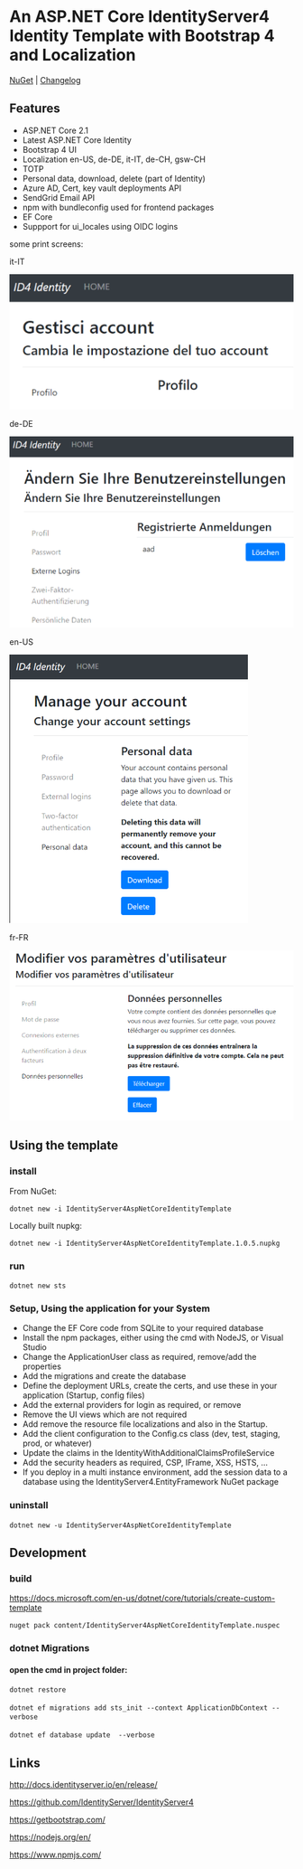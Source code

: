 # An ASP.NET Core IdentityServer4 Identity Template with Bootstrap 4 and Localization

[NuGet](https://www.nuget.org/packages/IdentityServer4AspNetCoreIdentityTemplate/) | [Changelog](https://github.com/damienbod/IdentityServer4AspNetCoreIdentityTemplate/blob/master/Changelog.md) 

## Features

- ASP.NET Core 2.1
- Latest ASP.NET Core Identity
- Bootstrap 4 UI
- Localization en-US, de-DE, it-IT, de-CH, gsw-CH
- TOTP
- Personal data, download, delete (part of Identity)
- Azure AD, Cert, key vault deployments API
- SendGrid Email API
- npm with bundleconfig used for frontend packages
- EF Core 
- Suppport for ui_locales using OIDC logins

some print screens:

it-IT

<img src="it-IT_template.png" alt=""  />

de-DE

<img src="de-DE_template.png" alt="" />

en-US

<img src="en-US_template.png" alt=""  />

fr-FR

<img src="fr-FR_template.png" alt=""  />

## Using the template

### install

From NuGet:

```
dotnet new -i IdentityServer4AspNetCoreIdentityTemplate
```

Locally built nupkg:


```
dotnet new -i IdentityServer4AspNetCoreIdentityTemplate.1.0.5.nupkg
```

### run 

```
dotnet new sts
```

### Setup, Using the application for your System

- Change the EF Core code from SQLite to your required database
- Install the npm packages, either using the cmd with NodeJS, or Visual Studio 
- Change the ApplicationUser class as required, remove/add the properties
- Add the migrations and create the database
- Define the deployment URLs, create the certs, and use these in your application (Startup, config files)
- Add the external providers for login as required, or remove
- Remove the UI views which are not required
- Add remove the resource file localizations and also in the Startup.
- Add the client configuration to the Config.cs class (dev, test, staging, prod, or whatever)
- Update the claims in the IdentityWithAdditionalClaimsProfileService
- Add the security headers as required, CSP, IFrame, XSS, HSTS, ...
- If you deploy in a multi instance environment, add the session data to a database using the IdentityServer4.EntityFramework NuGet package

### uninstall

```
dotnet new -u IdentityServer4AspNetCoreIdentityTemplate
```

## Development

### build

https://docs.microsoft.com/en-us/dotnet/core/tutorials/create-custom-template

```
nuget pack content/IdentityServer4AspNetCoreIdentityTemplate.nuspec
```

### dotnet Migrations

#### open the cmd in project folder:

```
dotnet restore

dotnet ef migrations add sts_init --context ApplicationDbContext --verbose

dotnet ef database update  --verbose
```

## Links

http://docs.identityserver.io/en/release/

https://github.com/IdentityServer/IdentityServer4

https://getbootstrap.com/

https://nodejs.org/en/

https://www.npmjs.com/
